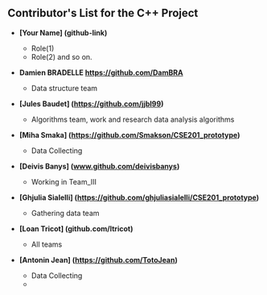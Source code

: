 ## Contributor's List for the C++ Project


* **[Your Name] (github-link)**
  * Role(1)
  * Role(2) and so on.
  
* **Damien BRADELLE https://github.com/DamBRA**
  * Data structure team
* **[Jules Baudet] (https://github.com/jjbl99)**
  * Algorithms team, work and research data analysis algorithms

* **[Miha Smaka] (https://github.com/Smakson/CSE201_prototype)**
  * Data Collecting
  
* **[Deivis Banys] (www.github.com/deivisbanys)**
  * Working in Team_III

* **[Ghjulia Sialelli] (https://github.com/ghjuliasialelli/CSE201_prototype)**
    * Gathering data team
    
* **[Loan Tricot] (github.com/ltricot)**
    * All teams
    
* **[Antonin Jean] (https://github.com/TotoJean)**
  * Data Collecting
  * 
